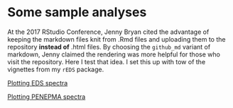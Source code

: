 # Some sample analyses 

At the 2017 RStudio Conference, Jenny Bryan cited the advantage of
keeping the markdown files knit from .Rmd files and uploading them
to the repository **instead of** .html files. By choosing the
`github_md` variant of markdown, Jenny claimed the rendering was
more helpful for those who visit the repository. Here I test that
idea. I set this up with tow of the vignettes from my `rEDS`
package.

[Plotting EDS spectra](Rmd/plotSpectra.md)

[Plotting PENEPMA spectra](Rmd/plotPenepma.md)
